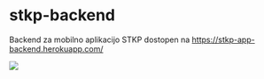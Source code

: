# stkp-backend
Backend za mobilno aplikacijo STKP dostopen na https://stkp-app-backend.herokuapp.com/

![](https://github.com/divjad---/stkp-backend/workflows/Neprekinjena%20dostava/badge.svg)
